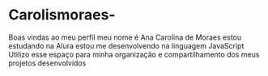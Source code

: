 # Carolismoraes-
Boas vindas ao meu perfil 
meu nome é Ana Carolina de Moraes 
estou estudando na Alura 
estou me desenvolvendo na linguagem JavaScript
Utilizo esse espaço para minha organização e compartilhamento dos meus projetos desenvolvidos 
